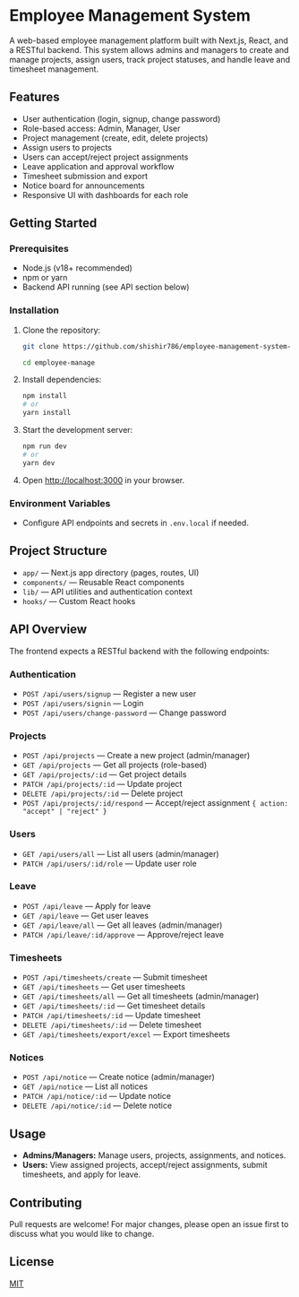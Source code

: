 # Employee Management System

A web-based employee management platform built with Next.js, React, and a RESTful backend. This system allows admins and managers to create and manage projects, assign users, track project statuses, and handle leave and timesheet management.

## Features

- User authentication (login, signup, change password)
- Role-based access: Admin, Manager, User
- Project management (create, edit, delete projects)
- Assign users to projects
- Users can accept/reject project assignments
- Leave application and approval workflow
- Timesheet submission and export
- Notice board for announcements
- Responsive UI with dashboards for each role

## Getting Started

### Prerequisites

- Node.js (v18+ recommended)
- npm or yarn
- Backend API running (see API section below)

### Installation

1. Clone the repository:

   ```bash
   git clone https://github.com/shishir786/employee-management-system-frontend-.git

   cd employee-manage
   ```

2. Install dependencies:
   ```bash
   npm install
   # or
   yarn install
   ```
3. Start the development server:
   ```bash
   npm run dev
   # or
   yarn dev
   ```
4. Open [http://localhost:3000](http://localhost:3000) in your browser.

### Environment Variables

- Configure API endpoints and secrets in `.env.local` if needed.

## Project Structure

- `app/` — Next.js app directory (pages, routes, UI)
- `components/` — Reusable React components
- `lib/` — API utilities and authentication context
- `hooks/` — Custom React hooks

## API Overview

The frontend expects a RESTful backend with the following endpoints:

### Authentication

- `POST /api/users/signup` — Register a new user
- `POST /api/users/signin` — Login
- `POST /api/users/change-password` — Change password

### Projects

- `POST /api/projects` — Create a new project (admin/manager)
- `GET /api/projects` — Get all projects (role-based)
- `GET /api/projects/:id` — Get project details
- `PATCH /api/projects/:id` — Update project
- `DELETE /api/projects/:id` — Delete project
- `POST /api/projects/:id/respond` — Accept/reject assignment `{ action: "accept" | "reject" }`

### Users

- `GET /api/users/all` — List all users (admin/manager)
- `PATCH /api/users/:id/role` — Update user role

### Leave

- `POST /api/leave` — Apply for leave
- `GET /api/leave` — Get user leaves
- `GET /api/leave/all` — Get all leaves (admin/manager)
- `PATCH /api/leave/:id/approve` — Approve/reject leave

### Timesheets

- `POST /api/timesheets/create` — Submit timesheet
- `GET /api/timesheets` — Get user timesheets
- `GET /api/timesheets/all` — Get all timesheets (admin/manager)
- `GET /api/timesheets/:id` — Get timesheet details
- `PATCH /api/timesheets/:id` — Update timesheet
- `DELETE /api/timesheets/:id` — Delete timesheet
- `GET /api/timesheets/export/excel` — Export timesheets

### Notices

- `POST /api/notice` — Create notice (admin/manager)
- `GET /api/notice` — List all notices
- `PATCH /api/notice/:id` — Update notice
- `DELETE /api/notice/:id` — Delete notice

## Usage

- **Admins/Managers:** Manage users, projects, assignments, and notices.
- **Users:** View assigned projects, accept/reject assignments, submit timesheets, and apply for leave.

## Contributing

Pull requests are welcome! For major changes, please open an issue first to discuss what you would like to change.

## License

[MIT](LICENSE)
